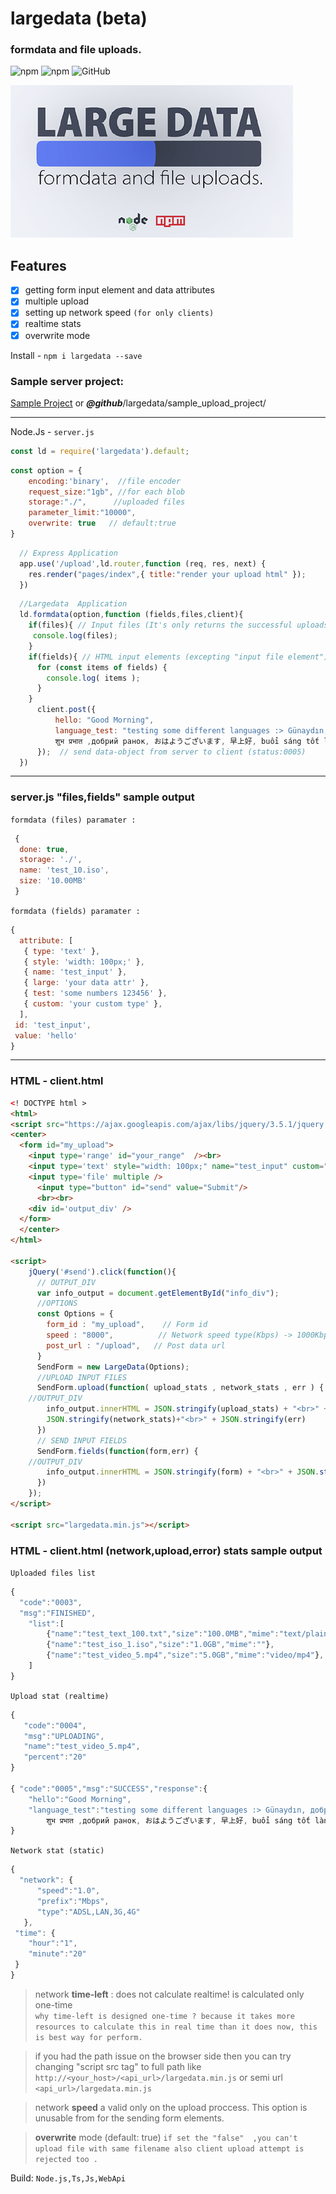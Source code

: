 # largedata (beta)
### formdata and file uploads.
![npm](https://img.shields.io/npm/v/largedata.svg?style=flat) ![npm](https://img.shields.io/npm/dt/largedata) ![GitHub](https://img.shields.io/github/license/mashape/apistatus.svg)

![logo](https://raw.githubusercontent.com/Nodeclient/largedata/master/image.png)

## Features
- [x] getting form input element and data attributes
- [x] multiple upload
- [x] setting up network speed `(for only clients)`
- [x] realtime stats
- [x] overwrite mode

Install - ```npm i largedata --save```

### Sample server project:
[Sample Project](https://git.io/JJUck) or ***@github***/largedata/sample_upload_project/

---
Node.Js -  ```server.js```

```javascript
const ld = require('largedata').default;
```
```javascript
const option = { 
    encoding:'binary',  //file encoder
    request_size:"1gb", //for each blob
    storage:"./",      //uploaded files
    parameter_limit:"10000",
    overwrite: true   // default:true
}
```

```javascript
  // Express Application
  app.use('/upload',ld.router,function (req, res, next) {
    res.render("pages/index",{ title:"render your upload html" });
  }) 
```

```javascript
  //Largedata  Application
  ld.formdata(option,function (fields,files,client){
    if(files){ // Input files (It's only returns the successful uploads)
     console.log(files);
    }
    if(fields){ // HTML input elements (excepting "input file element")
      for (const items of fields) {
        console.log( items );
      }
    }
	  client.post({ 
		  hello: "Good Morning",
		  language_test: "testing some different languages :> Günaydın, доброе утро, 
		  शुभ प्रभात ,добрий ранок, おはようございます, 早上好, buổi sáng tốt lành"
	  });  // send data-object from server to client (status:0005)
  })
```
---
### server.js "files,fields" sample output
`formdata (files) paramater :`
```js
 {
  done: true,
  storage: './',
  name: 'test_10.iso',
  size: '10.00MB'
 }
```

`formdata (fields) paramater :`
```js
{
  attribute: [
   { type: 'text' },
   { style: 'width: 100px;' },
   { name: 'test_input' },
   { large: 'your data attr' },
   { test: 'some numbers 123456' },
   { custom: 'your custom type' },
  ],
 id: 'test_input',
 value: 'hello'
}
```
---

### HTML - client.html
```html
<! DOCTYPE html >
<html>
<script src="https://ajax.googleapis.com/ajax/libs/jquery/3.5.1/jquery.min.js"></script>
<center>
  <form id="my_upload">
    <input type='range' id="your_range"  /><br>
    <input type='text' style="width: 100px;" name="test_input" custom="your custom type" data-large="your data attr" data-test="some numbers 123456" /><br><br>
    <input type='file' multiple />
      <input type="button" id="send" value="Submit"/>
      <br><br>
    <div id='output_div' />
  </form>
  </center>
</html>

<script>
    jQuery('#send').click(function(){
      // OUTPUT_DIV
      var info_output = document.getElementById("info_div");
      //OPTIONS
      const Options = {
        form_id : "my_upload",    // Form id
        speed : "8000",          // Network speed type(Kbps) -> 1000Kbps = 1Mbps
        post_url : "/upload",   // Post data url
      }
      SendForm = new LargeData(Options);
      //UPLOAD INPUT FILES
      SendForm.upload(function( upload_stats , network_stats , err ) {
	//OUTPUT_DIV
        info_output.innerHTML = JSON.stringify(upload_stats) + "<br>" + 
		JSON.stringify(network_stats)+"<br>" + JSON.stringify(err)
      })
      // SEND INPUT FIELDS
      SendForm.fields(function(form,err) {
	//OUTPUT_DIV
       	info_output.innerHTML = JSON.stringify(form) + "<br>" + JSON.stringify(err)
      }) 
    });
</script>

<script src="largedata.min.js"></script>
```

### HTML - client.html (network,upload,error) stats sample output
`Uploaded files list`

```js
{ 
  "code":"0003",
  "msg":"FINISHED",
    "list":[
        {"name":"test_text_100.txt","size":"100.0MB","mime":"text/plain"},
        {"name":"test_iso_1.iso","size":"1.0GB","mime":""},
        {"name":"test_video_5.mp4","size":"5.0GB","mime":"video/mp4"},
    ]
}
```
`Upload stat (realtime)`

```js
{ 
   "code":"0004",
   "msg":"UPLOADING",
   "name":"test_video_5.mp4",
   "percent":"20"
}
 
{ "code":"0005","msg":"SUCCESS","response":{
	"hello":"Good Morning",
	"language_test":"testing some different languages :> Günaydın, доброе утро, 
		शुभ प्रभात ,добрий ранок, おはようございます, 早上好, buổi sáng tốt lành"}
}
```
`Network stat (static)`

```js
{ 
  "network": { 
      "speed":"1.0",
	  "prefix":"Mbps",
	  "type":"ADSL,LAN,3G,4G"
   },
 "time": {
    "hour":"1",
    "minute":"20" 
 }
}
```

 > network **time-left** : does not calculate realtime! is calculated only one-time  
    `why time-left is designed one-time ? because it takes more resources to calculate this in real time than it does now, this is best way for perform.`

 > if you had the path issue on the browser side then you can try changing "script src tag" to full path like `http://<your_host>/<api_url>/largedata.min.js` or semi url `<api_url>/largedata.min.js`

> network **speed** a valid only on the upload proccess. This option is unusable from for the sending form elements.


> **overwrite** mode (default: true)  `if set the "false"  ,you can't upload file with same filename also client upload attempt is rejected too .` 

Build: `Node.js,Ts,Js,WebApi`
